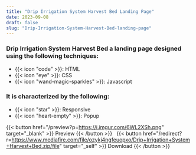 ```yaml
---
title: "Drip Irrigation System Harvest Bed Landing Page"
date: 2023-09-08
draft: false
slug: "Drip-Irrigation-System-Harvest-Bed-landing-page"
---
```

### __Drip Irrigation System Harvest Bed__ a __landing page__ designed using the following techniques:
- {{< icon "code" >}}: HTML
- {{< icon "eye" >}}: CSS
- {{< icon "wand-magic-sparkles" >}}: Javascript  

### It is characterized by the following:
- {{< icon "star" >}}: Responsive
- {{< icon "heart-empty" >}}:  Popup

<!--adsense-->

{{< button href="/preview?p=https://i.imgur.com/6WL2XSh.png" target="_blank" >}}
Preview
{{< /button >}} &nbsp; {{< button href="/redirect?r=https://www.mediafire.com/file/ozykj4ngfeuopxo/Drip+Irrigation+System+Harvest+Bed.zip/file" target="_self" >}}
Download
{{< /button >}}
